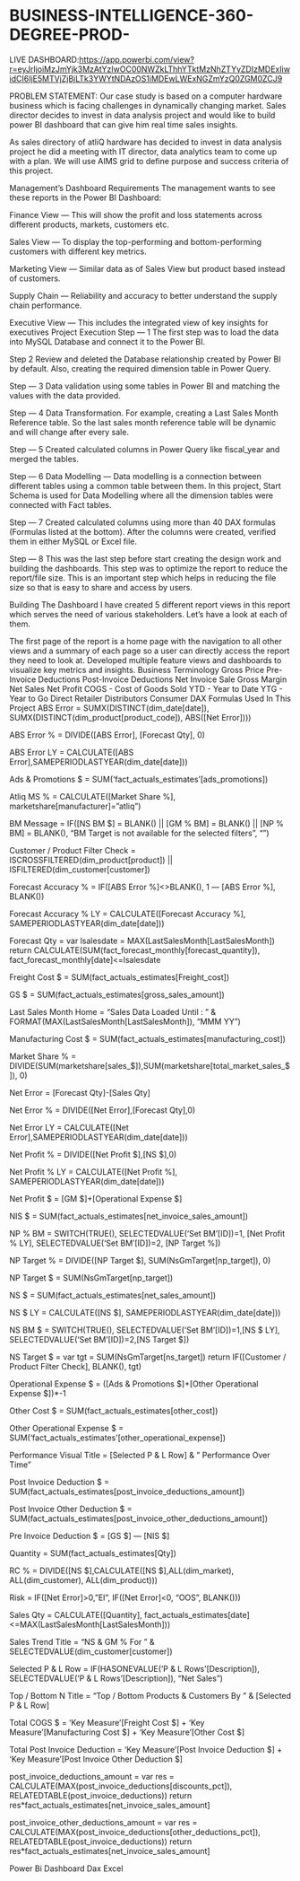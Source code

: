# BUSINESS-INTELLIGENCE-360-DEGREE-PROD-
LIVE DASHBOARD:https://app.powerbi.com/view?r=eyJrIjoiMzJmYjk3MzAtYzIwOC00NWZkLThhYTktMzNhZTYyZDIzMDExIiwidCI6IjE5MTVjZjBjLTk3YWYtNDAzOS1iMDEwLWExNGZmYzQ0ZGM0ZCJ9



PROBLEM STATEMENT:
Our case study is based on a computer hardware business which is facing challenges in dynamically changing market. Sales director decides to invest in data analysis project and would like to build power BI dashboard that can give him real time sales insights.

As sales directory of atliQ hardware has decided to invest in data analysis project he did a meeting with IT director, data analytics team to come up with a plan. We will use AIMS grid to define purpose and success criteria of this project.


Management’s Dashboard Requirements
The management wants to see these reports in the Power BI Dashboard:

Finance View — This will show the profit and loss statements across different products, markets, customers etc.

Sales View — To display the top-performing and bottom-performing customers with different key metrics.

Marketing View — Similar data as of Sales View but product based instead of customers.

Supply Chain — Reliability and accuracy to better understand the supply chain performance.

Executive View — This includes the integrated view of key insights for executives
Project Execution
Step — 1
The first step was to load the data into MySQL Database and connect it to the Power BI.

Step 2
Review and deleted the Database relationship created by Power BI by default.
Also, creating the required dimension table in Power Query.

Step — 3
Data validation using some tables in Power BI and matching the values with the data provided.

Step — 4
Data Transformation. For example, creating a Last Sales Month Reference table. So the last sales month reference table will be dynamic and will change after every sale.

Step — 5
Created calculated columns in Power Query like fiscal_year and merged the tables.

Step — 6
Data Modelling — Data modelling is a connection between different tables using a common table between them. In this project, Start Schema is used for Data Modelling where all the dimension tables were connected with Fact tables.

Step — 7
Created calculated columns using more than 40 DAX formulas (Formulas listed at the bottom). After the columns were created, verified them in either MySQL or Excel file.

Step — 8
This was the last step before start creating the design work and building the dashboards. This step was to optimize the report to reduce the report/file size. This is an important step which helps in reducing the file size so that is easy to share and access by users.

Building The Dashboard
I have created 5 different report views in this report which serves the need of various stakeholders. Let’s have a look at each of them.

The first page of the report is a home page with the navigation to all other views and a summary of each page so a user can directly access the report they need to look at.
Developed multiple feature views and dashboards to visualize key metrics and insights.
Business Terminology
Gross Price
Pre-Invoice Deductions
Post-Invoice Deductions
Net Invoice Sale
Gross Margin
Net Sales
Net Profit
COGS - Cost of Goods Sold
YTD - Year to Date
YTG - Year to Go
Direct
Retailer
Distributors
Consumer
DAX Formulas Used In This Project
ABS Error = SUMX(DISTINCT(dim_date[date]),
SUMX(DISTINCT(dim_product[product_code]), ABS([Net Error])))

ABS Error % = DIVIDE([ABS Error], [Forecast Qty], 0)

ABS Error LY = CALCULATE([ABS Error],SAMEPERIODLASTYEAR(dim_date[date]))

Ads & Promotions $ = SUM(‘fact_actuals_estimates’[ads_promotions])

Atliq MS % = CALCULATE([Market Share %], marketshare[manufacturer]=”atliq”)

BM Message = IF([NS BM $] = BLANK() || [GM % BM] = BLANK() || [NP % BM] = BLANK(), “BM Target is not available for the selected filters”, “”)

Customer / Product Filter Check = ISCROSSFILTERED(dim_product[product]) || ISFILTERED(dim_customer[customer])

Forecast Accuracy % = IF([ABS Error %]<>BLANK(), 1 — [ABS Error %], BLANK())

Forecast Accuracy % LY = CALCULATE([Forecast Accuracy %], SAMEPERIODLASTYEAR(dim_date[date]))

Forecast Qty =
var lsalesdate = MAX(LastSalesMonth[LastSalesMonth])
return
CALCULATE(SUM(fact_forecast_monthly[forecast_quantity]), fact_forecast_monthly[date]<=lsalesdate

Freight Cost $ = SUM(fact_actuals_estimates[Freight_cost])

GS $ = SUM(fact_actuals_estimates[gross_sales_amount])

Last Sales Month Home =
“Sales Data Loaded Until : ” & FORMAT(MAX(LastSalesMonth[LastSalesMonth]), “MMM YY”)

Manufacturing Cost $ = SUM(fact_actuals_estimates[manufacturing_cost])

Market Share % = DIVIDE(SUM(marketshare[sales_$]),SUM(marketshare[total_market_sales_$]), 0)

Net Error = [Forecast Qty]-[Sales Qty]

Net Error % = DIVIDE([Net Error],[Forecast Qty],0)

Net Error LY = CALCULATE([Net Error],SAMEPERIODLASTYEAR(dim_date[date]))

Net Profit % = DIVIDE([Net Profit $],[NS $],0)

Net Profit % LY = CALCULATE([Net Profit %], SAMEPERIODLASTYEAR(dim_date[date]))

Net Profit $ = [GM $]+[Operational Expense $]

NIS $ = SUM(fact_actuals_estimates[net_invoice_sales_amount])

NP % BM =
SWITCH(TRUE(),
SELECTEDVALUE(‘Set BM’[ID])=1, [Net Profit % LY],
SELECTEDVALUE(‘Set BM’[ID])=2, [NP Target %])

NP Target % = DIVIDE([NP Target $], SUM(NsGmTarget[np_target]), 0)

NP Target $ = SUM(NsGmTarget[np_target])

NS $ = SUM(fact_actuals_estimates[net_sales_amount])

NS $ LY = CALCULATE([NS $], SAMEPERIODLASTYEAR(dim_date[date]))

NS BM $ =
SWITCH(TRUE(),
SELECTEDVALUE(‘Set BM’[ID])=1,[NS $ LY],
SELECTEDVALUE(‘Set BM’[ID])=2,[NS Target $])

NS Target $ =
var tgt = SUM(NsGmTarget[ns_target])
return IF([Customer / Product Filter Check], BLANK(), tgt)

Operational Expense $ = ([Ads & Promotions $]+[Other Operational Expense $])*-1

Other Cost $ = SUM(fact_actuals_estimates[other_cost])

Other Operational Expense $ = SUM(‘fact_actuals_estimates’[other_operational_expense])

Performance Visual Title = [Selected P & L Row] & ” Performance Over Time”

Post Invoice Deduction $ = SUM(fact_actuals_estimates[post_invoice_deductions_amount])

Post Invoice Other Deduction $ = SUM(fact_actuals_estimates[post_invoice_other_deductions_amount])

Pre Invoice Deduction $ = [GS $] — [NIS $]

Quantity = SUM(fact_actuals_estimates[Qty])

RC % = DIVIDE([NS $],CALCULATE([NS $],ALL(dim_market), ALL(dim_customer), ALL(dim_product)))

Risk = IF([Net Error]>0,”EI”, IF([Net Error]<0, “OOS”, BLANK()))

Sales Qty = CALCULATE([Quantity], fact_actuals_estimates[date]<=MAX(LastSalesMonth[LastSalesMonth]))

Sales Trend Title = “NS & GM % For ” & SELECTEDVALUE(dim_customer[customer])

Selected P & L Row = IF(HASONEVALUE(‘P & L Rows’[Description]), SELECTEDVALUE(‘P & L Rows’[Description]), “Net Sales”)

Top / Bottom N Title = “Top / Bottom Products & Customers By ” & [Selected P & L Row]

Total COGS $ = ‘Key Measure’[Freight Cost $] + ‘Key Measure’[Manufacturing Cost $] + ‘Key Measure’[Other Cost $]

Total Post Invoice Deduction = ‘Key Measure’[Post Invoice Deduction $] + ‘Key Measure’[Post Invoice Other Deduction $]

post_invoice_deductions_amount =
var res = CALCULATE(MAX(post_invoice_deductions[discounts_pct]),
RELATEDTABLE(post_invoice_deductions))
return res*fact_actuals_estimates[net_invoice_sales_amount]

post_invoice_other_deductions_amount =
var res = CALCULATE(MAX(post_invoice_deductions[other_deductions_pct]),
RELATEDTABLE(post_invoice_deductions))
return res*fact_actuals_estimates[net_invoice_sales_amount]

Power Bi
Dashboard
Dax
Excel

